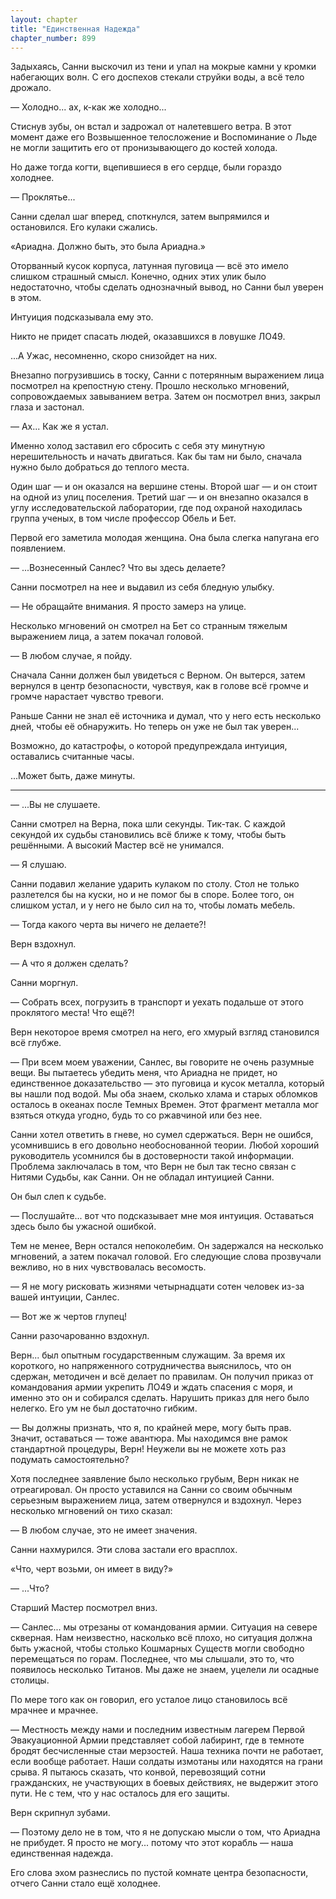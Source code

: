 ```yaml
---
layout: chapter
title: "Единственная Надежда"
chapter_number: 899
---
```


Задыхаясь, Санни выскочил из тени и упал на мокрые камни у кромки набегающих волн. С его доспехов стекали струйки воды, а всё тело дрожало.

— Холодно... ах, к-как же холодно...

Стиснув зубы, он встал и задрожал от налетевшего ветра. В этот момент даже его Возвышенное телосложение и Воспоминание о Льде не могли защитить его от пронизывающего до костей холода.

Но даже тогда когти, вцепившиеся в его сердце, были гораздо холоднее.

— Проклятье...

Санни сделал шаг вперед, споткнулся, затем выпрямился и остановился. Его кулаки сжались.

«Ариадна. Должно быть, это была Ариадна.»

Оторванный кусок корпуса, латунная пуговица — всё это имело слишком страшный смысл. Конечно, одних этих улик было недостаточно, чтобы сделать однозначный вывод, но Санни был уверен в этом.

Интуиция подсказывала ему это.

Никто не придет спасать людей, оказавшихся в ловушке ЛО49.

...А Ужас, несомненно, скоро снизойдет на них.

Внезапно погрузившись в тоску, Санни с потерянным выражением лица посмотрел на крепостную стену. Прошло несколько мгновений, сопровождаемых завыванием ветра. Затем он посмотрел вниз, закрыл глаза и застонал.

— Ах... Как же я устал.

Именно холод заставил его сбросить с себя эту минутную нерешительность и начать двигаться. Как бы там ни было, сначала нужно было добраться до теплого места.

Один шаг — и он оказался на вершине стены. Второй шаг — и он стоит на одной из улиц поселения. Третий шаг — и он внезапно оказался в углу исследовательской лаборатории, где под охраной находилась группа ученых, в том числе профессор Обель и Бет.

Первой его заметила молодая женщина. Она была слегка напугана его появлением.

— ...Вознесенный Санлес? Что вы здесь делаете?

Санни посмотрел на нее и выдавил из себя бледную улыбку.

— Не обращайте внимания. Я просто замерз на улице.

Несколько мгновений он смотрел на Бет со странным тяжелым выражением лица, а затем покачал головой.

— В любом случае, я пойду.

Сначала Санни должен был увидеться с Верном. Он вытерся, затем вернулся в центр безопасности, чувствуя, как в голове всё громче и громче нарастает чувство тревоги.

Раньше Санни не знал её источника и думал, что у него есть несколько дней, чтобы её обнаружить. Но теперь он уже не был так уверен...

Возможно, до катастрофы, о которой предупреждала интуиция, оставались считанные часы.

...Может быть, даже минуты.

***

— ...Вы не слушаете.

Санни смотрел на Верна, пока шли секунды. Тик-так. С каждой секундой их судьбы становились всё ближе к тому, чтобы быть решёнными. А высокий Мастер всё не унимался.

— Я слушаю.

Санни подавил желание ударить кулаком по столу. Стол не только разлетелся бы на куски, но и не помог бы в споре. Более того, он слишком устал, и у него не было сил на то, чтобы ломать мебель.

— Тогда какого черта вы ничего не делаете?!

Верн вздохнул.

— А что я должен сделать?

Санни моргнул.

— Собрать всех, погрузить в транспорт и уехать подальше от этого проклятого места! Что ещё?!

Верн некоторое время смотрел на него, его хмурый взгляд становился всё глубже.

— При всем моем уважении, Санлес, вы говорите не очень разумные вещи. Вы пытаетесь убедить меня, что Ариадна не придет, но единственное доказательство — это пуговица и кусок металла, который вы нашли под водой. Мы оба знаем, сколько хлама и старых обломков осталось в океанах после Темных Времен. Этот фрагмент металла мог взяться откуда угодно, будь то со ржавчиной или без нее.

Санни хотел ответить в гневе, но сумел сдержаться. Верн не ошибся, усомнившись в его довольно необоснованной теории. Любой хороший руководитель усомнился бы в достоверности такой информации. Проблема заключалась в том, что Верн не был так тесно связан с Нитями Судьбы, как Санни. Он не обладал интуицией Санни.

Он был слеп к судьбе.

— Послушайте... вот что подсказывает мне моя интуиция. Оставаться здесь было бы ужасной ошибкой.

Тем не менее, Верн остался непоколебим. Он задержался на несколько мгновений, а затем покачал головой. Его следующие слова прозвучали вежливо, но в них чувствовалась весомость.

— Я не могу рисковать жизнями четырнадцати сотен человек из-за вашей интуиции, Санлес.

— Вот же ж чертов глупец!

Санни разочарованно вздохнул.

Верн... был опытным государственным служащим. За время их короткого, но напряженного сотрудничества выяснилось, что он сдержан, методичен и всё делает по правилам. Он получил приказ от командования армии укрепить ЛО49 и ждать спасения с моря, и именно это он и собирался сделать. Нарушить приказ для него было нелегко. Его ум не был достаточно гибким.

— Вы должны признать, что я, по крайней мере, могу быть прав. Значит, оставаться — тоже авантюра. Мы находимся вне рамок стандартной процедуры, Верн! Неужели вы не можете хоть раз подумать самостоятельно?

Хотя последнее заявление было несколько грубым, Верн никак не отреагировал. Он просто уставился на Санни со своим обычным серьезным выражением лица, затем отвернулся и вздохнул. Через несколько мгновений он тихо сказал:

— В любом случае, это не имеет значения.

Санни нахмурился. Эти слова застали его врасплох.

«Что, черт возьми, он имеет в виду?»

— ...Что?

Старший Мастер посмотрел вниз.

— Санлес... мы отрезаны от командования армии. Ситуация на севере скверная. Нам неизвестно, насколько всё плохо, но ситуация должна быть ужасной, чтобы столько Кошмарных Существ могли свободно перемещаться по горам. Последнее, что мы слышали, это то, что появилось несколько Титанов. Мы даже не знаем, уцелели ли осадные столицы.

По мере того как он говорил, его усталое лицо становилось всё мрачнее и мрачнее.

— Местность между нами и последним известным лагерем Первой Эвакуационной Армии представляет собой лабиринт, где в темноте бродят бесчисленные стаи мерзостей. Наша техника почти не работает, если вообще работает. Наши солдаты измотаны или находятся на грани срыва. Я пытаюсь сказать, что конвой, перевозящий сотни гражданских, не участвующих в боевых действиях, не выдержит этого пути. Не с тем, что у нас осталось для его защиты.

Верн скрипнул зубами.

— Поэтому дело не в том, что я не допускаю мысли о том, что Ариадна не прибудет. Я просто не могу... потому что этот корабль — наша единственная надежда.

Его слова эхом разнеслись по пустой комнате центра безопасности, отчего Санни стало ещё холоднее.